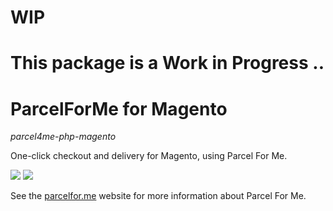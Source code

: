 # WIP 

# This package is a Work in Progress ..

# ParcelForMe for Magento

*parcel4me-php-magento*

One-click checkout and delivery for Magento, using Parcel For Me.

![](http://parcelfor.me/images/site/logo--horizontal.svg)
![](http://developers.gigya.com/download/attachments/8553412/magento%20large.png)

See the [parcelfor.me](http://parcelfor.me/) website for more information about Parcel For Me.

